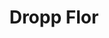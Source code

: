 ---
title: Dropp Flor
date: 
draft: false

# descripcion
description : Gota con flor

materials: Plata 925

color: Cristal

dimensions: 2,9cm (largo)

code: 01-10-0066

type: "Aros"

categories: []

price: $3.480,00

# Images
# first image will be shown in the product page
images:
  # - image: "images/path_to_image"
  # La ubicacion de las imagenes es imagenes/Aros/Aros.Cristal Swarovski/01-10-0066-dropp-flor
  - image: "./images/aros/cristal_swarovski/01-10-0066-gota-con-flor_a.JPG"
  - image: "./images/aros/cristal_swarovski/01-10-0066-gota-con-flor_b.JPG"
---